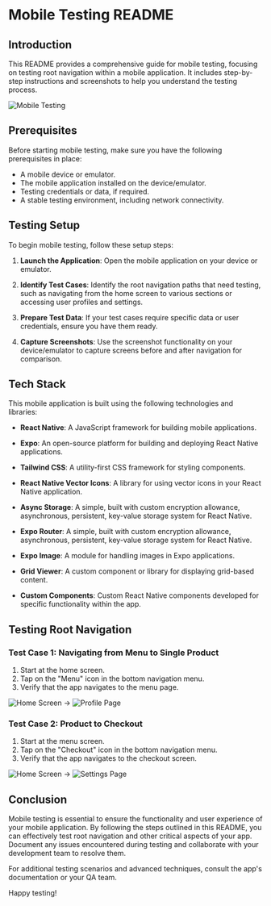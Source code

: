 # Mobile Testing README

## Introduction
This README provides a comprehensive guide for mobile testing, focusing on testing root navigation within a mobile application. It includes step-by-step instructions and screenshots to help you understand the testing process.

![Mobile Testing](/src/assets/images/menu.png)

## Prerequisites
Before starting mobile testing, make sure you have the following prerequisites in place:

- A mobile device or emulator.
- The mobile application installed on the device/emulator.
- Testing credentials or data, if required.
- A stable testing environment, including network connectivity.

## Testing Setup
To begin mobile testing, follow these setup steps:

1. **Launch the Application**: Open the mobile application on your device or emulator.

2. **Identify Test Cases**: Identify the root navigation paths that need testing, such as navigating from the home screen to various sections or accessing user profiles and settings.

3. **Prepare Test Data**: If your test cases require specific data or user credentials, ensure you have them ready.

4. **Capture Screenshots**: Use the screenshot functionality on your device/emulator to capture screens before and after navigation for comparison.

## Tech Stack
This mobile application is built using the following technologies and libraries:

- **React Native**: A JavaScript framework for building mobile applications.

- **Expo**: An open-source platform for building and deploying React Native applications.

- **Tailwind CSS**: A utility-first CSS framework for styling components.

- **React Native Vector Icons**: A library for using vector icons in your React Native application.

- **Async Storage**: A simple, built with custom encryption allowance, asynchronous, persistent, key-value storage system for React Native.

- **Expo Router**: A simple, built with custom encryption allowance, asynchronous, persistent, key-value storage system for React Native.

- **Expo Image**: A module for handling images in Expo applications.

- **Grid Viewer**: A custom component or library for displaying grid-based content.

- **Custom Components**: Custom React Native components developed for specific functionality within the app.

## Testing Root Navigation

### Test Case 1: Navigating from Menu to Single Product
1. Start at the home screen.
2. Tap on the "Menu" icon in the bottom navigation menu.
3. Verify that the app navigates to the menu page.

![Home Screen](/src/assets/images/menu.png) -> ![Profile Page](/src/assets/images/product-image.png)

### Test Case 2: Product to Checkout
1. Start at the menu screen.
2. Tap on the "Checkout" icon in the bottom navigation menu.
3. Verify that the app navigates to the checkout screen.

![Home Screen](/src/assets/images/product-image.png) -> ![Settings Page](/src/assets/images/checkout-page.png)

## Conclusion
Mobile testing is essential to ensure the functionality and user experience of your mobile application. By following the steps outlined in this README, you can effectively test root navigation and other critical aspects of your app. Document any issues encountered during testing and collaborate with your development team to resolve them.

For additional testing scenarios and advanced techniques, consult the app's documentation or your QA team.

Happy testing!
